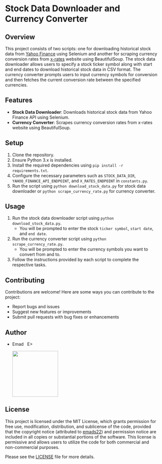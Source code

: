 # Stock Data Downloader and Currency Converter

## Overview
This project consists of two scripts: one for downloading historical stock data from [Yahoo Finance](https://finance.yahoo.com/) using Selenium and another for scraping currency conversion rates from [x-rates](https://www.x-rates.com/calculator/) website using BeautifulSoup. The stock data downloader allows users to specify a stock ticker symbol along with start and end dates to download historical stock data in CSV format. The currency converter prompts users to input currency symbols for conversion and then fetches the current conversion rate between the specified currencies.

## Features
- **Stock Data Downloader**: Downloads historical stock data from Yahoo Finance API using Selenium.
- **Currency Converter**: Scrapes currency conversion rates from x-rates website using BeautifulSoup.

## Setup
1. Clone the repository.
2. Ensure Python 3.x is installed.
3. Install the required dependencies using `pip install -r requirements.txt`.
4. Configure the necessary parameters such as `STOCK_DATA_DIR`, `YAHOO_FINANCE_API_ENDPOINT`, and `X_RATES_ENDPOINT` in `constants.py`.
5. Run the script using `python download_stock_data.py` for stock data downloader or `python scrape_currency_rate.py` for currency converter.

## Usage
1. Run the stock data downloader script using `python download_stock_data.py`.
   - You will be prompted to enter the stock `ticker symbol`, `start date`, and `end date`.
2. Run the currency converter script using `python scrape_currency_rate.py`.
   - You will be prompted to enter the currency symbols you want to convert from and to.
3. Follow the instructions provided by each script to complete the respective tasks.

## Contributing
Contributions are welcome! Here are some ways you can contribute to the project:
- Report bugs and issues
- Suggest new features or improvements
- Submit pull requests with bug fixes or enhancements

## Author
- Emad &nbsp; E>
  
  [<img src="https://img.shields.io/badge/GitHub-Profile-blue?logo=github" width="150">](https://github.com/emads22)

## License
This project is licensed under the MIT License, which grants permission for free use, modification, distribution, and sublicense of the code, provided that the copyright notice (attributed to [emads22](https://github.com/emads22)) and permission notice are included in all copies or substantial portions of the software. This license is permissive and allows users to utilize the code for both commercial and non-commercial purposes.

Please see the [LICENSE](LICENSE) file for more details.